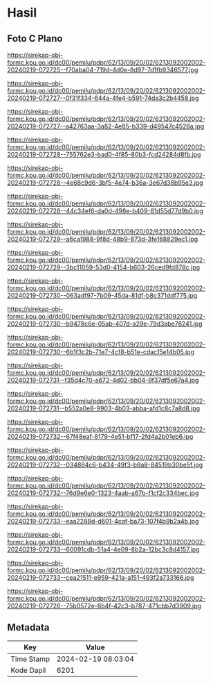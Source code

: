 # Hasil

## Foto C Plano

https://sirekap-obj-formc.kpu.go.id/dc00/pemilu/pdpr/62/13/09/20/02/6213092002002-20240219-072725--f70aba04-719d-4d0e-8d97-7d1fb9346577.jpg

https://sirekap-obj-formc.kpu.go.id/dc00/pemilu/pdpr/62/13/09/20/02/6213092002002-20240219-072727--0f31f334-644a-4fe4-b591-74da3c2b4458.jpg

https://sirekap-obj-formc.kpu.go.id/dc00/pemilu/pdpr/62/13/09/20/02/6213092002002-20240219-072727--a42763aa-3a82-4e85-b339-d49547c4526a.jpg

https://sirekap-obj-formc.kpu.go.id/dc00/pemilu/pdpr/62/13/09/20/02/6213092002002-20240219-072728--755762e3-bad0-4f85-80b3-fcd24284d8fb.jpg

https://sirekap-obj-formc.kpu.go.id/dc00/pemilu/pdpr/62/13/09/20/02/6213092002002-20240219-072728--4e68c9d6-3bf5-4e74-b36a-3e67d38b95e3.jpg

https://sirekap-obj-formc.kpu.go.id/dc00/pemilu/pdpr/62/13/09/20/02/6213092002002-20240219-072728--44c34ef6-da0d-498e-b409-81d55d77d9b0.jpg

https://sirekap-obj-formc.kpu.go.id/dc00/pemilu/pdpr/62/13/09/20/02/6213092002002-20240219-072729--a6ca1988-9f8d-48b9-873d-3fe168829ec1.jpg

https://sirekap-obj-formc.kpu.go.id/dc00/pemilu/pdpr/62/13/09/20/02/6213092002002-20240219-072729--3bc11059-53d0-4154-b603-26ced9fd878c.jpg

https://sirekap-obj-formc.kpu.go.id/dc00/pemilu/pdpr/62/13/09/20/02/6213092002002-20240219-072730--063adf97-7b09-45da-81df-b8c371ddf775.jpg

https://sirekap-obj-formc.kpu.go.id/dc00/pemilu/pdpr/62/13/09/20/02/6213092002002-20240219-072730--b9478c6e-05ab-407d-a29e-79d3abe78241.jpg

https://sirekap-obj-formc.kpu.go.id/dc00/pemilu/pdpr/62/13/09/20/02/6213092002002-20240219-072730--6b1f3c2b-71e7-4cf8-b51e-cdac15e14b05.jpg

https://sirekap-obj-formc.kpu.go.id/dc00/pemilu/pdpr/62/13/09/20/02/6213092002002-20240219-072731--f35d4c70-a672-4d02-bb04-9f37df5e67a4.jpg

https://sirekap-obj-formc.kpu.go.id/dc00/pemilu/pdpr/62/13/09/20/02/6213092002002-20240219-072731--b552a0e8-9903-4b03-abba-afd1c8c7a8d8.jpg

https://sirekap-obj-formc.kpu.go.id/dc00/pemilu/pdpr/62/13/09/20/02/6213092002002-20240219-072732--67f48eaf-8179-4e51-bf17-2fd4a2b01eb6.jpg

https://sirekap-obj-formc.kpu.go.id/dc00/pemilu/pdpr/62/13/09/20/02/6213092002002-20240219-072732--034864c6-b434-49f3-b8a8-84519b30be5f.jpg

https://sirekap-obj-formc.kpu.go.id/dc00/pemilu/pdpr/62/13/09/20/02/6213092002002-20240219-072732--76d9e6e0-1323-4aab-a67b-f1cf2c334bec.jpg

https://sirekap-obj-formc.kpu.go.id/dc00/pemilu/pdpr/62/13/09/20/02/6213092002002-20240219-072733--eaa2288d-d601-4caf-ba73-107f4b9b2a4b.jpg

https://sirekap-obj-formc.kpu.go.id/dc00/pemilu/pdpr/62/13/09/20/02/6213092002002-20240219-072733--60091cdb-51a4-4e09-8b2a-12bc3c8d4157.jpg

https://sirekap-obj-formc.kpu.go.id/dc00/pemilu/pdpr/62/13/09/20/02/6213092002002-20240219-072733--cea21511-e959-421a-a151-493f2a733166.jpg

https://sirekap-obj-formc.kpu.go.id/dc00/pemilu/pdpr/62/13/09/20/02/6213092002002-20240219-072726--75b0572e-8b4f-42c3-b787-471cbb7d3909.jpg


## Metadata

| Key        | Value               |
| ---------- | ------------------- |
| Time Stamp | 2024-02-19 08:03:04 |
| Kode Dapil | 6201                |



